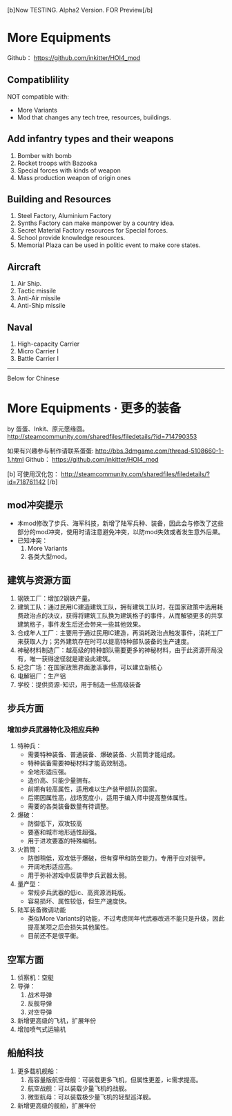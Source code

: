 [b]Now TESTING. Alpha2 Version. FOR Preview[/b]
# More Equipments

Github： https://github.com/inkitter/HOI4_mod

## Compatiblility
NOT compatible with: 
* More Variants
* Mod that changes any tech tree, resources, buildings.


## Add infantry types and their weapons
1. Bomber with bomb
2. Rocket troops with Bazooka
3. Special forces with kinds of weapon
4. Mass production weapon of origin ones

## Building and Resources
1. Steel Factory, Aluminium Factory
2. Synths Factory can make manpower by a country idea.
3. Secret Material Factory resources for Special forces.
4. School provide knowledge resources.
5. Memorial Plaza can be used in politic event to make core states.

## Aircraft
1. Air Ship.
2. Tactic missile
3. Anti-Air missile
4. Anti-Ship missile

## Naval
1. High-capacity Carrier
2. Micro Carrier I
3. Battle Carrier I


----
Below for Chinese

# More Equipments · 更多的装备
by 蛋蛋、Inkit、原元愿缘圆。
http://steamcommunity.com/sharedfiles/filedetails/?id=714790353

如果有兴趣参与制作请联系蛋蛋: http://bbs.3dmgame.com/thread-5108660-1-1.html
Github： https://github.com/inkitter/HOI4_mod

[b] 可使用汉化包： http://steamcommunity.com/sharedfiles/filedetails/?id=718761142 [/b]

## mod冲突提示

* 本mod修改了步兵、海军科技，新增了陆军兵种、装备，因此会与修改了这些部分的mod冲突，使用时请注意避免冲突，以防mod失效或者发生意外后果。
* 已知冲突：
    1. More Variants
    2. 各类大型mod。


## 建筑与资源方面

1. 钢铁工厂：增加2钢铁产量。
2. 建筑工队：通过民用IC建造建筑工队，拥有建筑工队时，在国家政策中选用耗费政治点的决议，获得将建筑工队换为建筑格子的事件，从而解锁更多的共享建筑格子，事件发生后还会带来一些其他效果。
3. 合成年人工厂：主要用于通过民用IC建造，再消耗政治点触发事件，消耗工厂来获取人力；另外建筑存在时可以提高特种部队装备的生产速度。
4. 神秘材料制造厂：越高级的特种部队需要更多的神秘材料，由于此资源开局没有，唯一获得途径就是建设此建筑。
5. 纪念广场：在国家政策界面激活事件，可以建立新核心
6. 电解铝厂：生产铝
8. 学校：提供资源-知识，用于制造一些高级装备

## 步兵方面

### 增加步兵武器特化及相应兵种

  1. 特种兵：
      * 需要特种装备、普通装备、爆破装备、火箭筒才能组成。
      * 特种装备需要神秘材料才能高效制造。
      * 全地形适应强。
      * 造价高、只能少量拥有。
      * 前期有较高属性，适用难以生产装甲部队的国家。
      * 后期因属性高，战场宽度小，适用于编入师中提高整体属性。
      * 需要的各类装备数量有待调整。
  2. 爆破：
      * 防御低下，双攻较高
      * 要塞和城市地形适性超强。
      * 用于进攻要塞的特殊编制。
  3. 火箭筒：
      * 防御稍低，双攻低于爆破，但有穿甲和防空能力。专用于应对装甲。
      * 开阔地形适应高。
      * 用于弥补游戏中反装甲步兵武器太弱。
  4. 量产型：
      * 常规步兵武器的低ic、高资源消耗版。
      * 容易损坏、属性较低，但生产速度快。
  5. 陆军装备微调功能
      * 类似More Variants的功能，不过考虑同年代武器改进不能只是升级，因此提高某项之后会损失其他属性。
      * 目前还不是很平衡。

## 空军方面

1. 侦察机：空艇
2. 导弹：
    1. 战术导弹
    2. 反舰导弹
    3. 对空导弹
3. 新增更高级的飞机，扩展年份
4. 增加喷气式运输机

## 船舶科技
1. 更多载机舰船：
    1. 高容量版航空母舰：可装载更多飞机，但属性更差，ic需求提高。
    2. 航空战舰：可以装载少量飞机的战舰。
    3. 微型航母：可以装载极少量飞机的轻型巡洋舰。
2. 新增更高级的舰船，扩展年份

